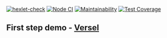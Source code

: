 [![hexlet-check](https://github.com/boldurean/frontend-project-lvl3/actions/workflows/hexlet-check.yml/badge.svg)](https://github.com/boldurean/frontend-project-lvl3/actions/) [![Node CI](https://github.com/boldurean/frontend-project-lvl3/actions/workflows/nodeCI.yml/badge.svg)](https://github.com/boldurean/frontend-project-lvl3/actions) [![Maintainability](https://api.codeclimate.com/v1/badges/00c6d9804aa30af5b00a/maintainability)](https://codeclimate.com/github/boldurean/frontend-project-lvl3/maintainability) [![Test Coverage](https://api.codeclimate.com/v1/badges/00c6d9804aa30af5b00a/test_coverage)](https://codeclimate.com/github/boldurean/frontend-project-lvl3/test_coverage) 

## First step demo - [Versel](https://rss-gules.vercel.app)
